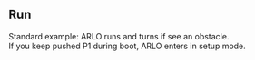 ## Run
Standard example: ARLO runs and turns if see an obstacle.  
If you keep pushed P1 during boot, ARLO enters in setup mode.  
